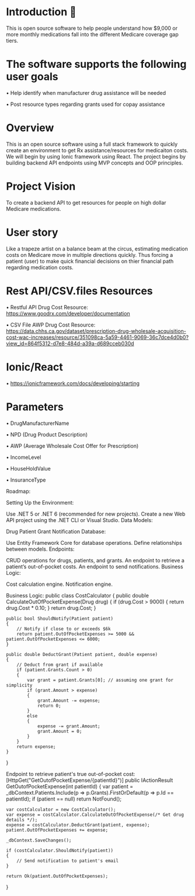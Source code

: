 # Introduction 🏥 
This is open source software to help people understand how $9,000 or more monthly medications fall into the different Medicare coverage gap tiers.  

# The software supports the following user goals
•	Help identify when manufacturer drug assistance will be needed

•	Post resource types regarding grants used for copay assistance 

# Overview 
This is an open source software using a full stack framework to quickly create an environment to get Rx assistance/resources for medicaiton costs. We will begin by using Ionic framework using React. The project begins by building backend API endpoints using MVP concepts and OOP principles. 

# Project Vision  
To create a backend API to get resources for people on high dollar Medicare medications.

# User story
Like a trapeze artist on a balance beam at the circus, estimating medication costs on Medicare move in multiple directions quickly. Thus forcing a patient (user) to make quick financial decisions on thier financial path regarding medication costs.  

# Rest API/CSV.files Resources

• Restful API Drug Cost Resource: https://www.goodrx.com/developer/documentation

• CSV File AWP Drug Cost Resource: https://data.chhs.ca.gov/dataset/prescription-drug-wholesale-acquisition-cost-wac-increases/resource/351098ca-5a59-4461-9069-36c7dce4d0b0?view_id=864f5312-d7e8-484d-a39a-d689cceb030d

# Ionic/React

• https://ionicframework.com/docs/developing/starting

# Parameters

• DrugManufacturerName

• NPD (Drug Product Description)

• AWP (Average Wholesale Cost Offer for Prescription)

• IncomeLevel

• HouseHoldValue

• InsuranceType

Roadmap:

Setting Up the Environment:

Use .NET 5 or .NET 6 (recommended for new projects).
Create a new Web API project using the .NET CLI or Visual Studio.
Data Models:

Drug
Patient
Grant
Notification
Database:

Use Entity Framework Core for database operations.
Define relationships between models.
Endpoints:

CRUD operations for drugs, patients, and grants.
An endpoint to retrieve a patient’s out-of-pocket costs.
An endpoint to send notifications.
Business Logic:

Cost calculation engine.
Notification engine.

Business Logic: 
public class CostCalculator
{
    public double CalculateOutOfPocketExpense(Drug drug)
    {
        if (drug.Cost > 9000)
        {
            return drug.Cost * 0.10;
        }
        return drug.Cost;
    }

    public bool ShouldNotify(Patient patient)
    {
        // Notify if close to or exceeds $6k
        return patient.OutOfPocketExpenses >= 5000 && patient.OutOfPocketExpenses <= 6000;
    }

    public double DeductGrant(Patient patient, double expense)
    {
        // Deduct from grant if available
        if (patient.Grants.Count > 0)
        {
            var grant = patient.Grants[0]; // assuming one grant for simplicity
            if (grant.Amount > expense)
            {
                grant.Amount -= expense;
                return 0;
            }
            else
            {
                expense -= grant.Amount;
                grant.Amount = 0;
            }
        }
        return expense;
    }
}

Endpoint to retrieve patient's true out-of-pocket cost: 
[HttpGet("GetOutofPocketExpense/{patientId}")]
public IActionResult GetOutofPocketExpense(int patientId)
{
    var patient = _dbContext.Patients.Include(p => p.Grants).FirstOrDefault(p => p.Id == patientId);
    if (patient == null)
        return NotFound();

    var costCalculator = new CostCalculator();
    var expense = costCalculator.CalculateOutOfPocketExpense(/* Get drug details */);
    expense = costCalculator.DeductGrant(patient, expense);
    patient.OutOfPocketExpenses += expense;

    _dbContext.SaveChanges();

    if (costCalculator.ShouldNotify(patient))
    {
        // Send notification to patient's email
    }

    return Ok(patient.OutOfPocketExpenses);
}

